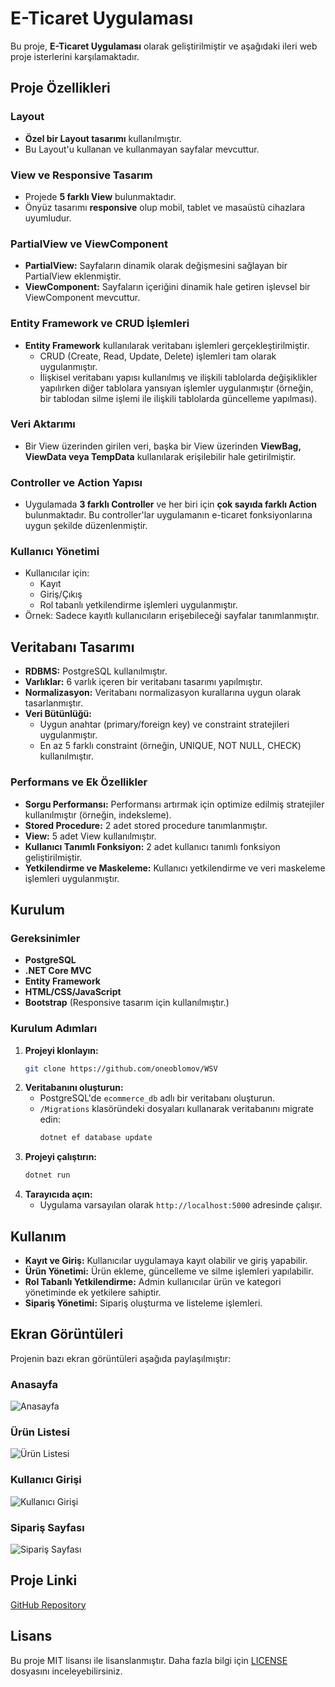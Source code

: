 # E-Ticaret Uygulaması

Bu proje, **E-Ticaret Uygulaması** olarak geliştirilmiştir ve aşağıdaki ileri web proje isterlerini karşılamaktadır. 

## Proje Özellikleri

### Layout
- **Özel bir Layout tasarımı** kullanılmıştır.
- Bu Layout'u kullanan ve kullanmayan sayfalar mevcuttur.

### View ve Responsive Tasarım
- Projede **5 farklı View** bulunmaktadır.
- Önyüz tasarımı **responsive** olup mobil, tablet ve masaüstü cihazlara uyumludur.

### PartialView ve ViewComponent
- **PartialView:** Sayfaların dinamik olarak değişmesini sağlayan bir PartialView eklenmiştir.
- **ViewComponent:** Sayfaların içeriğini dinamik hale getiren işlevsel bir ViewComponent mevcuttur.

### Entity Framework ve CRUD İşlemleri
- **Entity Framework** kullanılarak veritabanı işlemleri gerçekleştirilmiştir.
  - CRUD (Create, Read, Update, Delete) işlemleri tam olarak uygulanmıştır.
  - İlişkisel veritabanı yapısı kullanılmış ve ilişkili tablolarda değişiklikler yapılırken diğer tablolara yansıyan işlemler uygulanmıştır (örneğin, bir tablodan silme işlemi ile ilişkili tablolarda güncelleme yapılması).

### Veri Aktarımı
- Bir View üzerinden girilen veri, başka bir View üzerinden **ViewBag, ViewData veya TempData** kullanılarak erişilebilir hale getirilmiştir.

### Controller ve Action Yapısı
- Uygulamada **3 farklı Controller** ve her biri için **çok sayıda farklı Action** bulunmaktadır. Bu controller'lar uygulamanın e-ticaret fonksiyonlarına uygun şekilde düzenlenmiştir.

### Kullanıcı Yönetimi
- Kullanıcılar için:
  - Kayıt
  - Giriş/Çıkış
  - Rol tabanlı yetkilendirme işlemleri uygulanmıştır.
- Örnek: Sadece kayıtlı kullanıcıların erişebileceği sayfalar tanımlanmıştır.

## Veritabanı Tasarımı
- **RDBMS:** PostgreSQL kullanılmıştır.
- **Varlıklar:** 6 varlık içeren bir veritabanı tasarımı yapılmıştır.
- **Normalizasyon:** Veritabanı normalizasyon kurallarına uygun olarak tasarlanmıştır.
- **Veri Bütünlüğü:**
  - Uygun anahtar (primary/foreign key) ve constraint stratejileri uygulanmıştır.
  - En az 5 farklı constraint (örneğin, UNIQUE, NOT NULL, CHECK) kullanılmıştır.

### Performans ve Ek Özellikler
- **Sorgu Performansı:** Performansı artırmak için optimize edilmiş stratejiler kullanılmıştır (örneğin, indeksleme).
- **Stored Procedure:** 2 adet stored procedure tanımlanmıştır.
- **View:** 5 adet View kullanılmıştır.
- **Kullanıcı Tanımlı Fonksiyon:** 2 adet kullanıcı tanımlı fonksiyon geliştirilmiştir.
- **Yetkilendirme ve Maskeleme:** Kullanıcı yetkilendirme ve veri maskeleme işlemleri uygulanmıştır.

## Kurulum

### Gereksinimler
- **PostgreSQL**
- **.NET Core MVC**
- **Entity Framework**
- **HTML/CSS/JavaScript**
- **Bootstrap** (Responsive tasarım için kullanılmıştır.)

### Kurulum Adımları
1. **Projeyi klonlayın:**
   ```bash
   git clone https://github.com/oneoblomov/WSV
   ```
2. **Veritabanını oluşturun:**
   - PostgreSQL'de `ecommerce_db` adlı bir veritabanı oluşturun.
   - `/Migrations` klasöründeki dosyaları kullanarak veritabanını migrate edin:
     ```bash
     dotnet ef database update
     ```
3. **Projeyi çalıştırın:**
   ```bash
   dotnet run
   ```
4. **Tarayıcıda açın:**
   - Uygulama varsayılan olarak `http://localhost:5000` adresinde çalışır.

## Kullanım
- **Kayıt ve Giriş:** Kullanıcılar uygulamaya kayıt olabilir ve giriş yapabilir.
- **Ürün Yönetimi:** Ürün ekleme, güncelleme ve silme işlemleri yapılabilir.
- **Rol Tabanlı Yetkilendirme:** Admin kullanıcılar ürün ve kategori yönetiminde ek yetkilere sahiptir.
- **Sipariş Yönetimi:** Sipariş oluşturma ve listeleme işlemleri.

## Ekran Görüntüleri
Projenin bazı ekran görüntüleri aşağıda paylaşılmıştır:

### Anasayfa
![Anasayfa](./screenshots/homepage.png)

### Ürün Listesi
![Ürün Listesi](./screenshots/product_list.png)

### Kullanıcı Girişi
![Kullanıcı Girişi](./screenshots/login.png)

### Sipariş Sayfası
![Sipariş Sayfası](./screenshots/order_page.png)

## Proje Linki
[GitHub Repository](https://github.com/oneoblomov/WSV)

## Lisans
Bu proje MIT lisansı ile lisanslanmıştır. Daha fazla bilgi için [LICENSE](LICENSE) dosyasını inceleyebilirsiniz.
